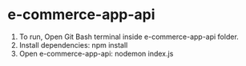 # e-commerce-app-api
1. To run, Open Git Bash terminal inside e-commerce-app-api folder.
2. Install dependencies: npm install
2. Open e-commerce-app-api: nodemon index.js

